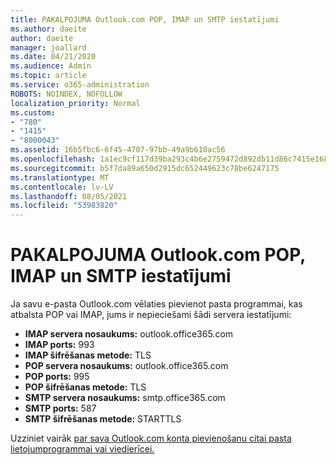 ```yaml
---
title: PAKALPOJUMA Outlook.com POP, IMAP un SMTP iestatījumi
ms.author: daeite
author: daeite
manager: joallard
ms.date: 04/21/2020
ms.audience: Admin
ms.topic: article
ms.service: o365-administration
ROBOTS: NOINDEX, NOFOLLOW
localization_priority: Normal
ms.custom:
- "780"
- "1415"
- "8000043"
ms.assetid: 16b5fbc6-6f45-4707-97bb-49a9b610ac56
ms.openlocfilehash: 1a1ec9cf117d39ba293c4b6e2759472d892db11d86c7415e1689027aa8a728ba
ms.sourcegitcommit: b5f7da89a650d2915dc652449623c78be6247175
ms.translationtype: MT
ms.contentlocale: lv-LV
ms.lasthandoff: 08/05/2021
ms.locfileid: "53983820"
---
```

# <a name="pop-imap-and-smtp-settings-for-outlookcom"></a>PAKALPOJUMA Outlook.com POP, IMAP un SMTP iestatījumi

Ja savu e-pasta Outlook.com vēlaties pievienot pasta programmai, kas atbalsta POP vai IMAP, jums ir nepieciešami šādi servera iestatījumi:
  
- **IMAP servera nosaukums:** outlook.office365.com
- **IMAP ports:** 993
- **IMAP šifrēšanas metode:** TLS
- **POP servera nosaukums:** outlook.office365.com  
- **POP ports:** 995  
- **POP šifrēšanas metode:** TLS  
- **SMTP servera nosaukums:** smtp.office365.com
- **SMTP ports:** 587
- **SMTP šifrēšanas metode:** STARTTLS

Uzziniet vairāk [par sava Outlook.com konta pievienošanu citai pasta lietojumprogrammai vai viedierīcei.](https://support.office.com/article/73f3b178-0009-41ae-aab1-87b80fa94970?wt.mc_id=Office_Outlook_com_Alchemy)